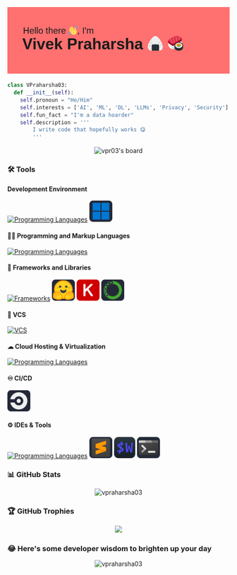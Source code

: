 ![Header](https://raw.githubusercontent.com/VPraharsha03/VPraharsha03/master/header2.png)

```python
class VPraharsha03:
  def __init__(self):
    self.pronoun = "He/Him"
    self.interests = ['AI', 'ML', 'DL', 'LLMs', 'Privacy', 'Security']
    self.fun_fact = "I'm a data hoarder"
    self.description = '''
        I write code that hopefully works 😋
        '''
```

<p align="center"> <img src="https://holopin.io/api/user/board?user=vpr03" alt="vpr03's board" /> </p>

### 🛠 Tools

#### Development Environment
[![Programming Languages](https://skillicons.dev/icons?i=linux&theme=dark)]()
<img src="https://raw.githubusercontent.com/VPraharsha03/VPraharsha03/readme-test-1/res/W10.svg" alt="Windows 10" width="52"/>

#### 👨‍💻 Programming and Markup Languages
[![Programming Languages](https://skillicons.dev/icons?i=python,c,cs,bash,powershell,html,css,markdown&theme=dark)]()

#### 🧰 Frameworks and Libraries
[![Frameworks](https://skillicons.dev/icons?i=dotnet,pytorch,tauri,tensorflow&theme=dark)]()
<img src="https://raw.githubusercontent.com/VPraharsha03/VPraharsha03/readme-test-1/res/huggingface-svg_1.svg" alt="HuggingFace" width="52"/>
<img src="https://raw.githubusercontent.com/VPraharsha03/VPraharsha03/e3b510fafd04d8000574f8413f5dd7e149e56173/res/keras.svg" alt="Keras" width="52"/>
<img src="https://raw.githubusercontent.com/VPraharsha03/VPraharsha03/readme-test-1/res/Anaconda.svg" alt="Anaconda" width="52"/>

#### 🔧 VCS
[![VCS](https://skillicons.dev/icons?i=git,github&theme=dark)]()

#### ☁ Cloud Hosting & Virtualization
[![Programming Languages](https://skillicons.dev/icons?i=gcp,heroku,vercel,docker&theme=dark)]()

#### ♾ CI/CD
<img src="https://github.com/VPraharsha03/VPraharsha03/raw/readme-test-1/res/CircleCI.svg" alt="CircleCI" width="52"/>

#### ⚙ IDEs & Tools
[![Programming Languages](https://skillicons.dev/icons?i=vscode,visualstudio&theme=dark)]()
<img src="https://raw.githubusercontent.com/VPraharsha03/VPraharsha03/readme-test-1/res/SublimeText.svg" alt="SublimeText" width="52"/>
<img src="https://raw.githubusercontent.com/wez/wezterm/baf9d970816e015bee41ed5eb9186ef7f71c454c/assets/icon/wezterm-icon.svg" alt="WezTerm" width="48"/>
<img src="https://raw.githubusercontent.com/VPraharsha03/VPraharsha03/67f4b91707a751beaf20cfce457c85ec1a5d0b9a/res/WindowsTerminal.svg" alt="Windows Terminal" width="52"/>

### 📊 GitHub Stats

<p align="center"> <img src="https://github-readme-stats.vercel.app/api?username=vpraharsha03&&theme=transparent&show_icons=true" alt="vpraharsha03" /> </p>

### 🏆 GitHub Trophies

<p align="center"> <img src="https://github-profile-trophy.vercel.app/?username=VPraharsha03&theme=gruvbox&no-frame=false&no-bg=true&margin-w=4&rank=-C&row=2&column=3" /> </p>

<!--<img alt="C#" src="https://img.shields.io/badge/-C%23-228b22?style=flat-square&logo=C%23&logoColor=white">
<img alt=".NET" src="https://img.shields.io/badge/-.NET-512BD4?style=flat-square&logo=dot-net">-->

### 😂 Here's some developer wisdom to brighten up your day 

<p align="center"> <img src="https://dev-humor.vercel.app/api?theme=dark" alt="vpraharsha03" /> </p>
